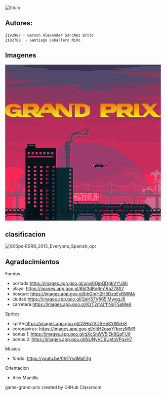 

![titulo](https://user-images.githubusercontent.com/54285794/108218578-c988ef80-7102-11eb-8e64-f80488316640.png)

## Autores:

    2192987 - Gerson Alexander Sanchez Brito
    2182788  - Santiago Caballero Niño

## Imagenes
![](game/data/new%20menu.jpg)



## clasificacion
![800px-ESRB_2013_Everyone_Spanish_opt](https://user-images.githubusercontent.com/54285794/108265590-f951ea80-7136-11eb-85ab-6f9d376d42b0.png)



## Agradecimientos 
Fondos
- portada:https://images.app.goo.gl/ugxj6GjpQDgkVYU86
- playa: https://images.app.goo.gl/6bf3dKq6m1AaZ78S7
- bosque: https://images.app.goo.gl/bhGmH2H5DzqEyBWMA
- ciudad:https://images.app.goo.gl/QeH57Vfi65iMwqgJ8
- carretera:https://images.app.goo.gl/KzT2nVJfhNqFSaMe6

Sprites
- sprite:https://images.app.goo.gl/DVHp2SDSHe8YW5Fi8
- coronavirus: https://images.app.goo.gl/djtH2gsxYfberzMM9
- bonus 1: https://images.app.goo.gl/gXcSnWV5jEk8QpFU6
- bonus 2: https://images.app.goo.gl/NUNyVC6UetoVPgxH7

Musica
- fondo: https://youtu.be/0hEYvdMoF2g

Orientacion
- Alex Mantilla

game-grand-prix created by GitHub Classroom
